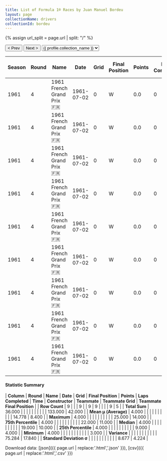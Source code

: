 ```yaml
---
title: List of Formula 1® Races by Juan Manuel Bordeu
layout: page
collectionName: drivers
collectionId: bordeu
---
```


{% assign url_split = page.url | split: "/" %}
<div id="collection-navigation">
<button onclick="selector.options[selector.selectedIndex-1].value && (window.location = selector.options[selector.selectedIndex-1].value);">&lt; Prev</button>
<button onclick="selector.options[selector.selectedIndex+1].value && (window.location = selector.options[selector.selectedIndex+1].value);">Next &gt;</button>
<select id="selector" onchange="this.options[this.selectedIndex].value && (window.location = this.options[this.selectedIndex].value);">
  {% for collectionId in site.data[page.collectionName].refs %}
    {% if collectionId == page.collectionId %}
      {% assign selected = "selected" %}
    {% else %}
      {% assign selected = "" %}
    {% endif %}
    {% assign profile = site.data[page.collectionName][collectionId].profile %}
    <option value="/f1/{{ page.collectionName }}/{{ collectionId }}/{{ url_split[4] }}" {{ selected }}>{{ profile.collection_name }}</option>
  {% endfor %}
</select>
</div>

| Season | Round | Name | Date | Grid | Final Position | Points | Laps Completed | Time | Constructor | Teammate | Teammate Grid | Teammate Final Position |
|--|--|--|--|--|--|--|--|--|--|--|--|--|
| 1961 | 4 | 1961 French Grand Prix 🇫🇷 | 1961-07-02 | 0 | W | 0.0 | 0 |   | Lotus-Climax 🇬🇧 | [Jim Clark 🇬🇧](/f1/drivers/clark) | 9 | 3 |
| 1961 | 4 | 1961 French Grand Prix 🇫🇷 | 1961-07-02 | 0 | W | 0.0 | 0 |   | Lotus-Climax 🇬🇧 | [Innes Ireland 🇬🇧](/f1/drivers/ireland) | 10 | 4 |
| 1961 | 4 | 1961 French Grand Prix 🇫🇷 | 1961-07-02 | 0 | W | 0.0 | 0 |   | Lotus-Climax 🇬🇧 | [Henry Taylor 🇬🇧](/f1/drivers/henry_taylor) | 25 | 10 |
| 1961 | 4 | 1961 French Grand Prix 🇫🇷 | 1961-07-02 | 0 | W | 0.0 | 0 |   | Lotus-Climax 🇬🇧 | [Michael May 🇨🇭](/f1/drivers/may) | 22 | 11 |
| 1961 | 4 | 1961 French Grand Prix 🇫🇷 | 1961-07-02 | 0 | W | 0.0 | 0 |   | Lotus-Climax 🇬🇧 | [Ian Burgess 🇬🇧](/f1/drivers/burgess) | 24 | 14 |
| 1961 | 4 | 1961 French Grand Prix 🇫🇷 | 1961-07-02 | 0 | W | 0.0 | 0 |   | Lotus-Climax 🇬🇧 | [Stirling Moss 🇬🇧](/f1/drivers/moss) | 4 | R |
| 1961 | 4 | 1961 French Grand Prix 🇫🇷 | 1961-07-02 | 0 | W | 0.0 | 0 |   | Lotus-Climax 🇬🇧 | [Willy Mairesse 🇧🇪](/f1/drivers/mairesse) | 20 | R |
| 1961 | 4 | 1961 French Grand Prix 🇫🇷 | 1961-07-02 | 0 | W | 0.0 | 0 |   | Lotus-Climax 🇬🇧 | [Lucien Bianchi 🇧🇪](/f1/drivers/bianchi) | 19 | R |
| 1961 | 4 | 1961 French Grand Prix 🇫🇷 | 1961-07-02 | 0 | W | 0.0 | 0 |   | Lotus-Climax 🇬🇧 | [Wolfgang Seidel 🇩🇪](/f1/drivers/seidel) | 0 | W |

#### Statistic Summary

| **Column** | **Round** | **Name** | **Date** | **Grid** | **Final Position** | **Points** | **Laps Completed** | **Time** | **Constructor** | **Teammate** | **Teammate Grid** | **Teammate Final Position** |
| **Row Count** | 9 |  |  | 9 |  | 9 | 9 |  |  |  | 9 | 5 |
| **Total Sum** | 36.000 |  |  |  |  |  |  |  |  |  | 133.000 | 42.000 |
| **Mean μ (Average)** | 4.000 |  |  |  |  |  |  |  |  |  | 14.778 | 8.400 |
| **Maximum** | 4.000 |  |  |  |  |  |  |  |  |  | 25.000 | 14.000 |
| **75th Percentile** | 4.000 |  |  |  |  |  |  |  |  |  | 22.000 | 11.000 |
| **Median** | 4.000 |  |  |  |  |  |  |  |  |  | 19.000 | 10.000 |
| **25th Percentile** | 4.000 |  |  |  |  |  |  |  |  |  | 9.000 | 4.000 |
| **Minimum** | 4.000 |  |  |  |  |  |  |  |  |  |  | 3.000 |
| **Variance** |  |  |  |  |  |  |  |  |  |  | 75.284 | 17.840 |
| **Standard Deviation σ** |  |  |  |  |  |  |  |  |  |  | 8.677 | 4.224 |

Download data: [json]({{ page.url | replace:'.html','.json' }}), [csv]({{ page.url | replace:'.html','.csv' }})
